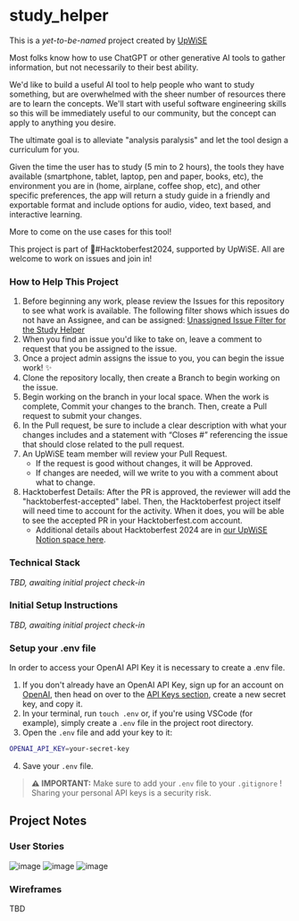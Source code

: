 # study_helper

This is a *yet-to-be-named* project created by [UpWiSE](https://upwisesc.org/)

Most folks know how to use ChatGPT or other generative AI tools to gather information, but not necessarily to their best ability.

We'd like to build a useful AI tool to help people who want to study something, but are overwhelmed with the sheer number of resources there are to learn the concepts. We'll start with useful software engineering skills so this will be immediately useful to our community, but the concept can apply to anything you desire.

The ultimate goal is to alleviate "analysis paralysis" and let the tool design a curriculum for you.

Given the time the user has to study (5 min to 2 hours), the tools they have available (smartphone, tablet, laptop, pen and paper, books, etc), the environment you are in (home, airplane, coffee shop, etc), and other specific preferences, the app will return a study guide in a friendly and exportable format and include options for audio, video, text based, and interactive learning.

More to come on the use cases for this tool!

This project is part of 🎃#Hacktoberfest2024, supported by UpWiSE.  All are welcome to work on issues and join in!

### How to Help This Project
1. Before beginning any work, please review the Issues for this repository to see what work is available.  The following filter shows which issues do not have an Assignee, and can be assigned: [Unassigned Issue Filter for the Study Helper](https://github.com/UpstateWomenInSoftwareEngineering/study_helper/issues?q=is%3Aissue+is%3Aopen+no%3Aassignee)
2. When you find an issue you'd like to take on, leave a comment to request that you be assigned to the issue.
3. Once a project admin assigns the issue to you, you can begin the issue work! ✨
4. Clone the repository locally, then create a Branch to begin working on the issue.
5. Begin working on the branch in your local space. When the work is complete, Commit your changes to the branch. Then, create a Pull request to submit your changes.
6. In the Pull request, be sure to include a clear description with what your changes includes and a statement with “Closes #” referencing the issue that should close related to the pull request.
7. An UpWiSE team member will review your Pull Request.
    - If the request is good without changes, it will be Approved.
    - If changes are needed, will we write to you with a comment about what to change.
8. Hacktoberfest Details: After the PR is approved, the reviewer will add the "hacktoberfest-accepted" label.  Then, the Hacktoberfest project itself will need time to account for the activity.  When it does, you will be able to see the accepted PR in your Hacktoberfest.com account.
    - Additional details about Hacktoberfest 2024 are in [our UpWiSE Notion space here](https://pinnate-goldenrod-da6.notion.site/Hacktoberfest-2024-1180faf7365880f78958dee6b52c7937?pvs=4).

### Technical Stack
*TBD, awaiting initial project check-in*

### Initial Setup Instructions
*TBD, awaiting initial project check-in*

### Setup your .env file
In order to access your OpenAI API Key it is necessary to create a .env file. 

1. If you don't already have an OpenAI API Key, sign up for an account on [OpenAI](https://platform.openai.com/signup/), then head on over to the [API Keys section](https://platform.openai.com/api-keys), create a new secret key, and copy it.
2. In your terminal, run ``touch .env`` or, if you're using VSCode (for example), simply create a ``.env`` file in the project root directory. 
3. Open the ``.env`` file and add your key to it:     
  
  

```bash  
OPENAI_API_KEY=your-secret-key
```

4. Save your ``.env`` file. 
  
  
    

> **⚠️ IMPORTANT:**
> Make sure to add your ``.env`` file to your ``.gitignore`` ! Sharing your personal API keys is a security risk.


## Project Notes
### User Stories
![image](https://github.com/user-attachments/assets/c4108ff9-9d38-4f2d-a2d3-2927fb5470d9)
![image](https://github.com/user-attachments/assets/0e0aaa4f-e4e6-42ef-8c5d-2436649efe86)
![image](https://github.com/user-attachments/assets/5e17b818-7c8c-4c63-8e0d-426cdea23baa)



### Wireframes
TBD
